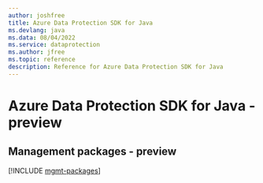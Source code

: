 ```yaml
---
author: joshfree
title: Azure Data Protection SDK for Java
ms.devlang: java
ms.data: 08/04/2022
ms.service: dataprotection
ms.author: jfree
ms.topic: reference
description: Reference for Azure Data Protection SDK for Java
---
```

# Azure Data Protection SDK for Java - preview

## Management packages - preview
[!INCLUDE [mgmt-packages](data-protection-mgmt-index.md)]